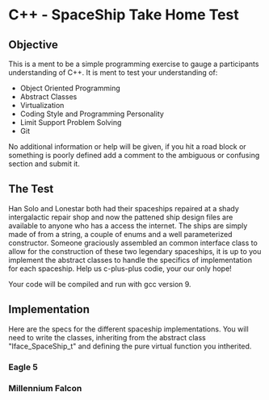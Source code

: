 # C++ - SpaceShip Take Home Test
## Objective

This is a ment to be a simple programming exercise to gauge a participants understanding of C++. It is ment to test your understanding of: 
* Object Oriented Programming
* Abstract Classes
* Virtualization
* Coding Style and Programming Personality
* Limit Support Problem Solving
* Git

No additional information or help will be given, if you hit a road block or something is poorly defined add a comment to the ambiguous or confusing section and submit it. 

## The Test

Han Solo and Lonestar both had their spaceships repaired at a shady intergalactic repair shop and now the pattened ship design files are available to anyone who has a access the internet. The ships are simply made of from a string, a couple of enums and a well parameterized constructor. Someone graciously assembled an common interface class to allow for the construction of these two legendary spaceships, it is up to you implement the abstract classes to handle the specifics of implementation for each spaceship. Help us c-plus-plus codie, your our only hope!


Your code will be compiled and run with gcc version 9. 

## Implementation 

Here are the specs for the different spaceship implementations. You will need to write the classes, inheriting from the abstract class "Iface_SpaceShip_t" and defining the pure virtual function you intherited. 

### Eagle 5
### Millennium Falcon